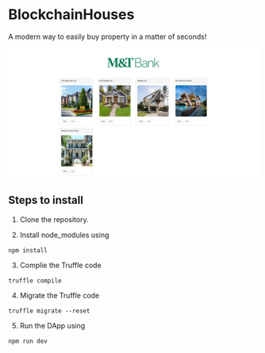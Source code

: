 # BlockchainHouses

A modern way to easily buy property in a matter of seconds!

![picture](https://github.com/anarghya-das/BlockchainHouses/blob/master/screenshots/home.png)

## Steps to install 

1. Clone the repository.

2. Install node_modules using 

```Node
npm install
```
3. Complie the Truffle code

```Truffle
truffle compile
```
4. Migrate the Truffle code 

```Truffle
truffle migrate --reset 
```
5. Run the DApp using

```Node
npm run dev 
```
